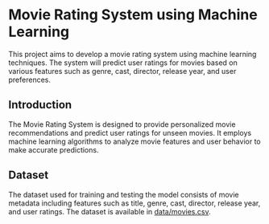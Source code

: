 # Movie Rating System using Machine Learning

This project aims to develop a movie rating system using machine learning techniques. The system will predict user ratings for movies based on various features such as genre, cast, director, release year, and user preferences.

## Introduction

The Movie Rating System is designed to provide personalized movie recommendations and predict user ratings for unseen movies. It employs machine learning algorithms to analyze movie features and user behavior to make accurate predictions.

## Dataset

The dataset used for training and testing the model consists of movie metadata including features such as title, genre, cast, director, release year, and user ratings. The dataset is available in [data/movies.csv](data/movies.csv).



